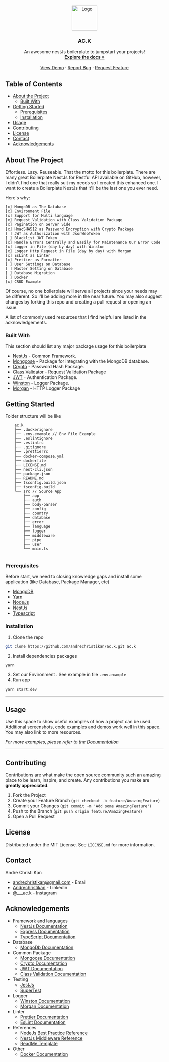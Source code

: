 <!-- PROJECT LOGO -->
<br />
<p align="center">
  <a href="https://github.com/andrechristikan/ac.k">
    <img src="https://nestjs.com/img/logo-small.svg" alt="Logo" width="80" height="80">
  </a>

  <h3 align="center">AC.K</h3>

  <p align="center">
    An awesome nestJs boilerplate to jumpstart your projects!
    <br />
    <a href="https://github.com/andrechristikan/ac.k"><strong>Explore the docs »</strong></a>
    <br />
    <br />
    <a href="https://github.com/andrechristikan/ac.k">View Demo</a>
    ·
    <a href="https://github.com/andrechristikan/ac.k/issues">Report Bug</a>
    ·
    <a href="https://github.com/andrechristikan/ac.k/issues">Request Feature</a>
  </p>
</p>



<!-- TABLE OF CONTENTS -->
## Table of Contents

* [About the Project](#about-the-project)
  * [Built With](#built-with)
* [Getting Started](#getting-started)
  * [Prerequisites](#prerequisites)
  * [Installation](#installation)
* [Usage](#usage)
* [Contributing](#contributing)
* [License](#license)
* [Contact](#contact)
* [Acknowledgements](#acknowledgements)



<!-- ABOUT THE PROJECT -->
## About The Project

Effortless. Lazy. Reuseable. That the motto for this boilerplate. There are many great Boilerplate NestJs for Restful API available on GitHub, however, I didn't find one that really suit my needs so I created this enhanced one. I want to create a Boilerplate NestJs that it'll be the last one you ever need.

Here's why:

    [x] MongoDB as The Database
    [x] Environment File
    [x] Support for Multi language
    [x] Request Validation with Class Validation Package
    [x] Pagination on Server Side
    [x] HmacSHA512 as Password Encryption with Crypto Package
    [ ] JWT as Authorization with JsonWebToken
    [ ] Blacklist JWT Token
    [x] Handle Errors Centrally and Easily for Maintenance Our Error Code 
    [x] Logger in File (day by day) with Winston
    [x] Logger Http Request in File (day by day) with Morgan
    [x] EsLint as Linter
    [x] Prettier as Formatter
    [ ] User Settings on Database
    [ ] Master Setting on Database
    [ ] Database Migration
    [ ] Docker
    [x] CRUD Example

Of course, no one boilerplate will serve all projects since your needs may be different. So I'll be adding more in the near future. You may also suggest changes by forking this repo and creating a pull request or opening an issue.

A list of commonly used resources that I find helpful are listed in the acknowledgements.

### Built With
This section should list any major package usage for this boilerplate
* [NestJs](https://nestjs.com) - Common Framework.
* [Mongoose](https://github.com/nestjs/mongoose) - Package for integrating with the MongoDB database.
* [Crypto](https://github.com/brix/crypto-js) - Password Hash Package.
* [Class Validator](https://github.com/typestack/class-validator#readme) - Request Validation Package
* [JWT](https://github.com/nestjs/jwt) - Authentication Package.
* [Winston](https://github.com/gremo/nest-winston) - Logger Package.
* [Morgan](https://github.com/expressjs/morgan) - HTTP Logger Package


<!-- GETTING STARTED -->
## Getting Started

Folder structure will be like

```
	ac.k
	├── .dockerignore
	├── .env.example // Env File Example
	├── .eslintignore
	├── .eslintrc
	├── .gitignore
	├── .prettierrc 
	├── docker-compose.yml 
	├── dockerfile 
	├── LICENSE.md
	├── nest-cli.json
	├── package.json
	├── README.md
	├── tsconfig.build.json
	├── tsconfig.build
	└── src // Source App
		├── app
		├── auth
		├── body-parser
		├── config
		├── country
		├── database
		├── error
		├── language
		├── logger
		├── middleware
		├── pipe
		├── user
		└── main.ts
		 
```

### Prerequisites

Before start, we need to closing knowledge gaps and install some application (like Database, Package Manager, etc) 
* [MongoDB](#acknowledgements)
* [Yarn](#acknowledgements)
* [NodeJs](#acknowledgements)
* [NestJs](#acknowledgements)
* [Typescript](#acknowledgements)

### Installation

1. Clone the repo
```sh
git clone https://github.com/andrechristikan/ac.k.git ac.k
```
2. Install dependencies packages
```sh
yarn
```
3. Set our Environment . See example in file `.env.example`
4. Run app
```
yarn start:dev
```



---


<!-- USAGE EXAMPLES -->
## Usage

Use this space to show useful examples of how a project can be used. Additional screenshots, code examples and demos work well in this space. You may also link to more resources.

_For more examples, please refer to the [Documentation](project-docs)_



---



<!-- CONTRIBUTING -->
## Contributing

Contributions are what make the open source community such an amazing place to be learn, inspire, and create. Any contributions you make are **greatly appreciated**.

1. Fork the Project
2. Create your Feature Branch (`git checkout -b feature/AmazingFeature`)
3. Commit your Changes (`git commit -m 'Add some AmazingFeature'`)
4. Push to the Branch (`git push origin feature/AmazingFeature`)
5. Open a Pull Request


<!-- LICENSE -->
## License

Distributed under the MIT License. See `LICENSE.md` for more information.


<!-- CONTACT -->
## Contact

Andre Christi Kan 
* [andrechristikan@gmail.com](author-email) - Email
* [Andrechristikan](author-linkedin) - Linkedin
* [@___ac.k](author-instagram) - Instagram


<!-- ACKNOWLEDGEMENTS -->
## Acknowledgements
* Framework and languages
  * [NestJs Documentation](https://docs.nestjs.com)
  * [Express Documentation](https://expressjs.com/en/5x/api.html)
  * [TypeScript Documentation](https://www.typescriptlang.org/docs)
* Database
  * [MongoDb Documentation](https://docs.mongodb.com/manual)
* Common Package
  * [Mongoose Documentation](https://mongoosejs.com/docs/guide.html)
  * [Crypto Documentation](https://cryptojs.gitbook.io/docs/)
  * [JWT Documentation](https://github.com/nestjs/jwt)
  * [Class Validation Documentation](https://github.com/typestack/class-validator#readme) 
* Testing
  * [JestJs](https://jestjs.io/docs/en/getting-started)
  * [SuperTest](https://github.com/visionmedia/supertest)
* Logger
  * [Winston Documentation](https://github.com/winstonjs/winston)
  * [Morgan Documentation](https://github.com/expressjs/morgan)
* Linter
  * [Prettier Documentation](https://prettier.io/docs/en/index.html)
  * [EsLint Documentation](https://eslint.org/docs/user-guide/getting-started)
* References
  * [NodeJs Best Practice Reference](https://github.com/goldbergyoni/nodebestpractices)
  * [NestJs Middleware Reference](https://github.com/wbhob/nest-middlewares)
  * [ReadMe Template](https://github.com/othneildrew/Best-README-Template)
* Other
  * [Docker Documentation](https://docs.docker.com/)



[project-url]: https://github.com/andrechristikan/ac.k
[project-docs]: https://github.com/andrechristikan/ac.k
[project-issues]: https://github.com/andrechristikan/ac.k/issues/
[author-email]: mailto:andrechristikan@gmail.com
[author-linkedin]: https://id.linkedin.com/in/andre-christi-kan-6b5913143
[author-instagram]: https://www.instagram.com/___ac.k/